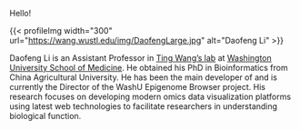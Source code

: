 Hello!

{{< profileImg width="300" url="https://wang.wustl.edu/img/DaofengLarge.jpg" alt="Daofeng Li" >}}

Daofeng Li is an Assistant Professor in [Ting Wang’s lab](https://wang.wustl.edu/) at [Washington University School of Medicine](https://medicine.wustl.edu/). He obtained his PhD in Bioinformatics from China Agricultural University. He has been the main developer of and is currently the Director of the WashU Epigenome Browser project. His research focuses on developing modern omics data visualization platforms using latest web technologies to facilitate researchers in understanding biological function.
